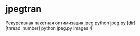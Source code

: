 # jpegtran
Рекурсивная пакетная оптимизация jpeg
python jpeg.py [dir] [thread_number]
python jpeg.py images 4

